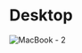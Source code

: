 # Desktop

![MacBook - 2](https://user-images.githubusercontent.com/73085812/108515379-c2e5ae00-72a3-11eb-91ec-d46d842b7a4a.png)
